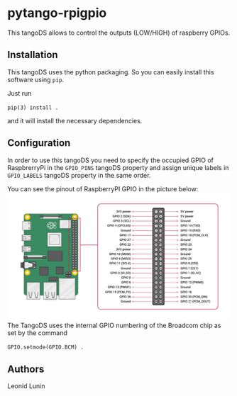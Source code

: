 # pytango-rpigpio
This tangoDS allows to control the outputs (LOW/HIGH) of raspberry GPIOs.

## Installation
This tangoDS uses the python packaging. So you can easily install this software using `pip`.

Just run 

`pip(3) install .`

and it will install the necessary dependencies.
## Configuration
In order to use this tangoDS you need to specify the occupied GPIO of RaspbrerryPi in the `GPIO_PINS` tangoDS property and assign unique labels in `GPIO_LABELS` tangoDS property in the same order.

You can see the pinout of RaspberryPI GPIO in the picture below:
![](doc/gpio-pinout.png)
The TangoDS uses the internal GPIO numbering of the Broadcom chip as set by the command

`GPIO.setmode(GPIO.BCM) . `

## Authors
Leonid Lunin
